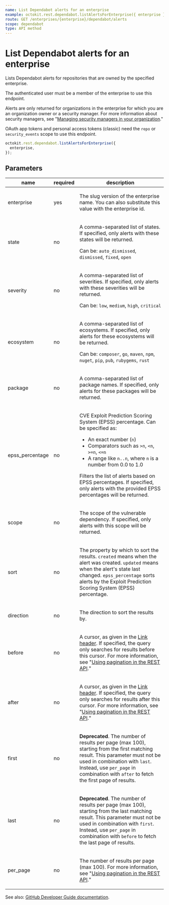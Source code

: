 ```yaml
---
name: List Dependabot alerts for an enterprise
example: octokit.rest.dependabot.listAlertsForEnterprise({ enterprise })
route: GET /enterprises/{enterprise}/dependabot/alerts
scope: dependabot
type: API method
---
```


# List Dependabot alerts for an enterprise

Lists Dependabot alerts for repositories that are owned by the specified enterprise.

The authenticated user must be a member of the enterprise to use this endpoint.

Alerts are only returned for organizations in the enterprise for which you are an organization owner or a security manager. For more information about security managers, see "[Managing security managers in your organization](https://docs.github.com/organizations/managing-peoples-access-to-your-organization-with-roles/managing-security-managers-in-your-organization)."

OAuth app tokens and personal access tokens (classic) need the `repo` or `security_events` scope to use this endpoint.

```js
octokit.rest.dependabot.listAlertsForEnterprise({
  enterprise,
});
```

## Parameters

<table>
  <thead>
    <tr>
      <th>name</th>
      <th>required</th>
      <th>description</th>
    </tr>
  </thead>
  <tbody>
    <tr><td>enterprise</td><td>yes</td><td>

The slug version of the enterprise name. You can also substitute this value with the enterprise id.

</td></tr>
<tr><td>state</td><td>no</td><td>

A comma-separated list of states. If specified, only alerts with these states will be returned.

Can be: `auto_dismissed`, `dismissed`, `fixed`, `open`

</td></tr>
<tr><td>severity</td><td>no</td><td>

A comma-separated list of severities. If specified, only alerts with these severities will be returned.

Can be: `low`, `medium`, `high`, `critical`

</td></tr>
<tr><td>ecosystem</td><td>no</td><td>

A comma-separated list of ecosystems. If specified, only alerts for these ecosystems will be returned.

Can be: `composer`, `go`, `maven`, `npm`, `nuget`, `pip`, `pub`, `rubygems`, `rust`

</td></tr>
<tr><td>package</td><td>no</td><td>

A comma-separated list of package names. If specified, only alerts for these packages will be returned.

</td></tr>
<tr><td>epss_percentage</td><td>no</td><td>

CVE Exploit Prediction Scoring System (EPSS) percentage. Can be specified as:

- An exact number (`n`)
- Comparators such as `>n`, `<n`, `>=n`, `<=n`
- A range like `n..n`, where `n` is a number from 0.0 to 1.0

Filters the list of alerts based on EPSS percentages. If specified, only alerts with the provided EPSS percentages will be returned.

</td></tr>
<tr><td>scope</td><td>no</td><td>

The scope of the vulnerable dependency. If specified, only alerts with this scope will be returned.

</td></tr>
<tr><td>sort</td><td>no</td><td>

The property by which to sort the results.
`created` means when the alert was created.
`updated` means when the alert's state last changed.
`epss_percentage` sorts alerts by the Exploit Prediction Scoring System (EPSS) percentage.

</td></tr>
<tr><td>direction</td><td>no</td><td>

The direction to sort the results by.

</td></tr>
<tr><td>before</td><td>no</td><td>

A cursor, as given in the [Link header](https://docs.github.com/rest/guides/using-pagination-in-the-rest-api#using-link-headers). If specified, the query only searches for results before this cursor. For more information, see "[Using pagination in the REST API](https://docs.github.com/rest/using-the-rest-api/using-pagination-in-the-rest-api)."

</td></tr>
<tr><td>after</td><td>no</td><td>

A cursor, as given in the [Link header](https://docs.github.com/rest/guides/using-pagination-in-the-rest-api#using-link-headers). If specified, the query only searches for results after this cursor. For more information, see "[Using pagination in the REST API](https://docs.github.com/rest/using-the-rest-api/using-pagination-in-the-rest-api)."

</td></tr>
<tr><td>first</td><td>no</td><td>

**Deprecated**. The number of results per page (max 100), starting from the first matching result.
This parameter must not be used in combination with `last`.
Instead, use `per_page` in combination with `after` to fetch the first page of results.

</td></tr>
<tr><td>last</td><td>no</td><td>

**Deprecated**. The number of results per page (max 100), starting from the last matching result.
This parameter must not be used in combination with `first`.
Instead, use `per_page` in combination with `before` to fetch the last page of results.

</td></tr>
<tr><td>per_page</td><td>no</td><td>

The number of results per page (max 100). For more information, see "[Using pagination in the REST API](https://docs.github.com/rest/using-the-rest-api/using-pagination-in-the-rest-api)."

</td></tr>
  </tbody>
</table>

See also: [GitHub Developer Guide documentation](https://docs.github.com/rest/dependabot/alerts#list-dependabot-alerts-for-an-enterprise).
